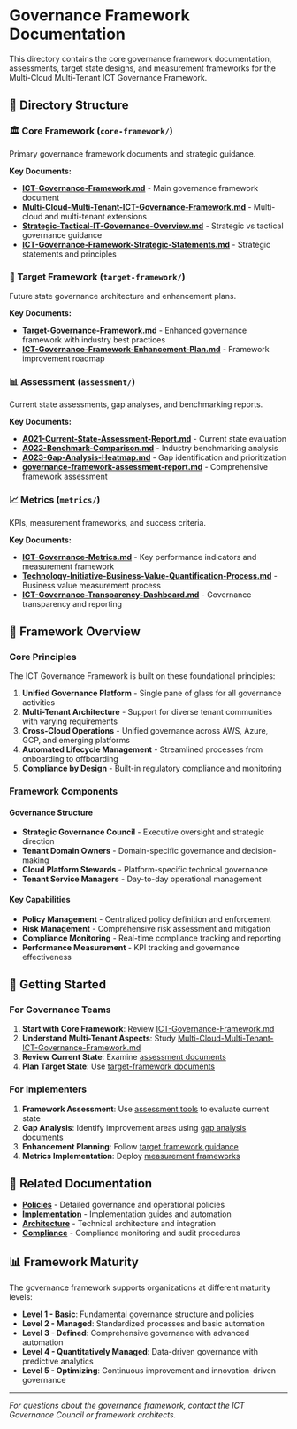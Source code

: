 # Governance Framework Documentation

This directory contains the core governance framework documentation, assessments, target state designs, and measurement frameworks for the Multi-Cloud Multi-Tenant ICT Governance Framework.

## 📁 Directory Structure

### 🏛️ Core Framework (`core-framework/`)
Primary governance framework documents and strategic guidance.

**Key Documents:**
- **[ICT-Governance-Framework.md](core-framework/ICT-Governance-Framework.md)** - Main governance framework document
- **[Multi-Cloud-Multi-Tenant-ICT-Governance-Framework.md](core-framework/Multi-Cloud-Multi-Tenant-ICT-Governance-Framework.md)** - Multi-cloud and multi-tenant extensions
- **[Strategic-Tactical-IT-Governance-Overview.md](core-framework/Strategic-Tactical-IT-Governance-Overview.md)** - Strategic vs tactical governance guidance
- **[ICT-Governance-Framework-Strategic-Statements.md](core-framework/ICT-Governance-Framework-Strategic-Statements.md)** - Strategic statements and principles

### 🎯 Target Framework (`target-framework/`)
Future state governance architecture and enhancement plans.

**Key Documents:**
- **[Target-Governance-Framework.md](target-framework/Target-Governance-Framework.md)** - Enhanced governance framework with industry best practices
- **[ICT-Governance-Framework-Enhancement-Plan.md](target-framework/ICT-Governance-Framework-Enhancement-Plan.md)** - Framework improvement roadmap

### 📊 Assessment (`assessment/`)
Current state assessments, gap analyses, and benchmarking reports.

**Key Documents:**
- **[A021-Current-State-Assessment-Report.md](assessment/A021-Current-State-Assessment-Report.md)** - Current state evaluation
- **[A022-Benchmark-Comparison.md](assessment/A022-Benchmark-Comparison.md)** - Industry benchmarking analysis
- **[A023-Gap-Analysis-Heatmap.md](assessment/A023-Gap-Analysis-Heatmap.md)** - Gap identification and prioritization
- **[governance-framework-assessment-report.md](assessment/governance-framework-assessment-report.md)** - Comprehensive framework assessment

### 📈 Metrics (`metrics/`)
KPIs, measurement frameworks, and success criteria.

**Key Documents:**
- **[ICT-Governance-Metrics.md](metrics/ICT-Governance-Metrics.md)** - Key performance indicators and measurement framework
- **[Technology-Initiative-Business-Value-Quantification-Process.md](metrics/Technology-Initiative-Business-Value-Quantification-Process.md)** - Business value measurement process
- **[ICT-Governance-Transparency-Dashboard.md](metrics/ICT-Governance-Transparency-Dashboard.md)** - Governance transparency and reporting

## 🎯 Framework Overview

### Core Principles
The ICT Governance Framework is built on these foundational principles:

1. **Unified Governance Platform** - Single pane of glass for all governance activities
2. **Multi-Tenant Architecture** - Support for diverse tenant communities with varying requirements
3. **Cross-Cloud Operations** - Unified governance across AWS, Azure, GCP, and emerging platforms
4. **Automated Lifecycle Management** - Streamlined processes from onboarding to offboarding
5. **Compliance by Design** - Built-in regulatory compliance and monitoring

### Framework Components

#### Governance Structure
- **Strategic Governance Council** - Executive oversight and strategic direction
- **Tenant Domain Owners** - Domain-specific governance and decision-making
- **Cloud Platform Stewards** - Platform-specific technical governance
- **Tenant Service Managers** - Day-to-day operational management

#### Key Capabilities
- **Policy Management** - Centralized policy definition and enforcement
- **Risk Management** - Comprehensive risk assessment and mitigation
- **Compliance Monitoring** - Real-time compliance tracking and reporting
- **Performance Measurement** - KPI tracking and governance effectiveness

## 🚀 Getting Started

### For Governance Teams
1. **Start with Core Framework**: Review [ICT-Governance-Framework.md](core-framework/ICT-Governance-Framework.md)
2. **Understand Multi-Tenant Aspects**: Study [Multi-Cloud-Multi-Tenant-ICT-Governance-Framework.md](core-framework/Multi-Cloud-Multi-Tenant-ICT-Governance-Framework.md)
3. **Review Current State**: Examine [assessment documents](assessment/)
4. **Plan Target State**: Use [target-framework documents](target-framework/)

### For Implementers
1. **Framework Assessment**: Use [assessment tools](assessment/) to evaluate current state
2. **Gap Analysis**: Identify improvement areas using [gap analysis documents](assessment/)
3. **Enhancement Planning**: Follow [target framework guidance](target-framework/)
4. **Metrics Implementation**: Deploy [measurement frameworks](metrics/)

## 🔗 Related Documentation

- **[Policies](../policies/)** - Detailed governance and operational policies
- **[Implementation](../implementation/)** - Implementation guides and automation
- **[Architecture](../architecture/)** - Technical architecture and integration
- **[Compliance](../compliance/)** - Compliance monitoring and audit procedures

## 📊 Framework Maturity

The governance framework supports organizations at different maturity levels:

- **Level 1 - Basic**: Fundamental governance structure and policies
- **Level 2 - Managed**: Standardized processes and basic automation
- **Level 3 - Defined**: Comprehensive governance with advanced automation
- **Level 4 - Quantitatively Managed**: Data-driven governance with predictive analytics
- **Level 5 - Optimizing**: Continuous improvement and innovation-driven governance

---

*For questions about the governance framework, contact the ICT Governance Council or framework architects.*